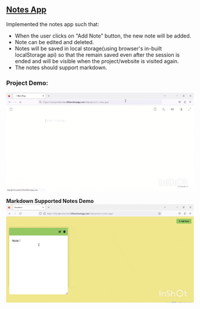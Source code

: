 ## [Notes App](https://50projectsbymilan.000webhostapp.com/50projects/33_notes_app/)
Implemented the notes app such that:
- When the user clicks on "Add Note" button, the new note will be added.
- Note can be edited and deleted. 
- Notes will be saved in local storage(using browser's in-built localStorage api) so that the remain saved even after the session is ended and will be visible when the project/website is visited again.
- The notes should support markdown.


### Project Demo:
![Project Demo](https://github.com/milan-vishnoi/50-Days-50-Projects/blob/main/33.%20Notes%20App/demo.gif)

**Markdown Supported Notes Demo** 
![Project Demo](https://github.com/milan-vishnoi/50-Days-50-Projects/blob/main/33.%20Notes%20App/demo1.gif)